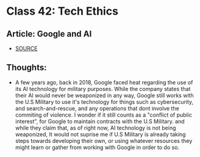 # Class 42: Tech Ethics

## Article: Google and AI

- [SOURCE](https://gizmodo.com/in-reversal-google-says-its-ai-will-not-be-used-for-we-1826649327)

## Thoughts:

- A few years ago, back in 2018, Google faced heat regarding the use of its AI technology for military purposes. While the company states that their AI would never be weaponized in any way, Google still works with the U.S Military to use it's technology for things such as cybersecurity, and search-and-rescue, and any operations that dont involve the commiting of violence. I wonder if it still counts as a "conflict of public interest", for Google to maintain contracts with the U.S Military. and while they claim that, as of right now, AI technology is not being weaponized, It would not suprise me if U.S Military is already taking steps towards developing their own, or using whatever resources they might learn or gather from working with Google in order to do so.
